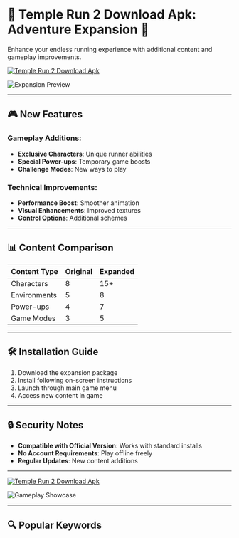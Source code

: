 # 🏃 Temple Run 2 Download Apk: Adventure Expansion 🏃

Enhance your endless running experience with additional content and gameplay improvements.

[![Temple Run 2 Download Apk](https://img.shields.io/badge/Download-Temple_Run-important?style=for-the-badge&logo=android)]()

![Expansion Preview](https://img.utdstc.com/icon/ae3/aef/ae3aefd0aba18279c44c3ffeed75468212c07975405cd5b84f1ba9680a0bc989:200)

---

## 🎮 New Features
### Gameplay Additions:
- **Exclusive Characters**: Unique runner abilities
- **Special Power-ups**: Temporary game boosts
- **Challenge Modes**: New ways to play

### Technical Improvements:
- **Performance Boost**: Smoother animation
- **Visual Enhancements**: Improved textures
- **Control Options**: Additional schemes

---

## 📊 Content Comparison
| Content Type     | Original | Expanded |
|------------------|----------|----------|
| Characters       | 8        | 15+      |
| Environments     | 5        | 8        |
| Power-ups        | 4        | 7        |
| Game Modes       | 3        | 5        |

---

## 🛠️ Installation Guide
1. Download the expansion package
2. Install following on-screen instructions
3. Launch through main game menu
4. Access new content in game

---

## 🔒 Security Notes
- **Compatible with Official Version**: Works with standard installs
- **No Account Requirements**: Play offline freely
- **Regular Updates**: New content additions

---

[![Temple Run 2 Download Apk](https://img.shields.io/badge/Download-Temple_Run-important?style=for-the-badge&logo=android)]()

![Gameplay Showcase](https://img.utdstc.com/screen/911/149/911149818a443fd9895fe08ccd8cd719dcfbaee141781bbde8e8c8a6e56fbc2d:600)

---

## 🔍 Popular Keywords

